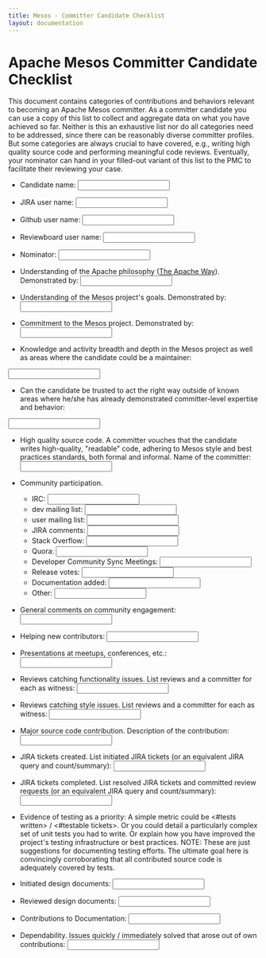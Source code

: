 ```yaml
---
title: Mesos - Committer Candidate Checklist
layout: documentation
---
```


# Apache Mesos Committer Candidate Checklist

This document contains categories of contributions and behaviors relevant to becoming an Apache Mesos  committer. As a committer candidate you can use a copy of this list to collect and aggregate data on what you have achieved so far. Neither is this an exhaustive list nor do all categories need to be addressed, since there can be reasonably diverse committer profiles. But some categories are always crucial to have covered, e.g., writing high quality source code and performing meaningful code reviews. Eventually, your nominator can hand in your filled-out variant of this list to the PMC to facilitate their reviewing your case.

* Candidate name: <input type="text"/>

* JIRA user name: <input type="text"/>

* Github user name: <input type="text"/>

* Reviewboard user name: <input type="text"/>

* Nominator: <input type="text"/>

* Understanding of the Apache philosophy ([The Apache Way](http://theapacheway.com)).
Demonstrated by: <input type="text"/>

* Understanding of the Mesos project's goals.
Demonstrated by: <input type="text"/>

* Commitment to the Mesos project.
Demonstrated by: <input type="text"/>

* Knowledge and activity breadth and depth in the Mesos project as well as areas where the candidate could be a maintainer:
<input type="text"/>

* Can the candidate be trusted to act the right way outside of known areas where he/she has already demonstrated committer-level expertise and behavior:
<input type="text"/>

* High quality source code.
A committer vouches that the candidate writes high-quality, "readable" code, adhering to Mesos style and best practices standards, both formal and informal.
Name of the committer: <input type="text"/>

* Community participation.
    + IRC: <input type="text"/>
    + dev mailing list: <input type="text"/>
    + user mailing list: <input type="text"/>
    + JIRA comments: <input type="text"/>
    + Stack Overflow: <input type="text"/>
    + Quora: <input type="text"/>
    + Developer Community Sync Meetings: <input type="text"/>
    + Release votes: <input type="text"/>
    + Documentation added: <input type="text"/>
    + Other: <input type="text"/>

* General comments on community engagement: <input type="text"/>

* Helping new contributors: <input type="text"/>

* Presentations at meetups, conferences, etc.: <input type="text"/>

* Reviews catching functionality issues.
List reviews and a committer for each as witness: <input type="text"/>

* Reviews catching style issues.
List reviews and a committer for each as witness: <input type="text"/>

* Major source code contribution.
Description of the contribution: <input type="text"/>

* JIRA tickets created.
List initiated JIRA tickets (or an equivalent JIRA query and count/summary): <input type="text"/>

* JIRA tickets completed.
List resolved JIRA tickets and committed review requests (or an equivalent JIRA query and count/summary): <input type="text"/>

* Evidence of testing as a priority:
A simple metric could be <#tests written> / <#testable tickets>. Or you could detail a particularly complex set of unit tests you had to write. Or explain how you have improved the project's testing infrastructure or best practices.
NOTE: These are just suggestions for documenting testing efforts. The ultimate goal here is convincingly corroborating that all contributed source code is adequately covered by tests.

* Initiated design documents: <input type="text"/>

* Reviewed design documents: <input type="text"/>

* Contributions to Documentation: <input type="text"/>

* Dependability.
Issues quickly / immediately solved that arose out of own contributions: <input type="text"/>
